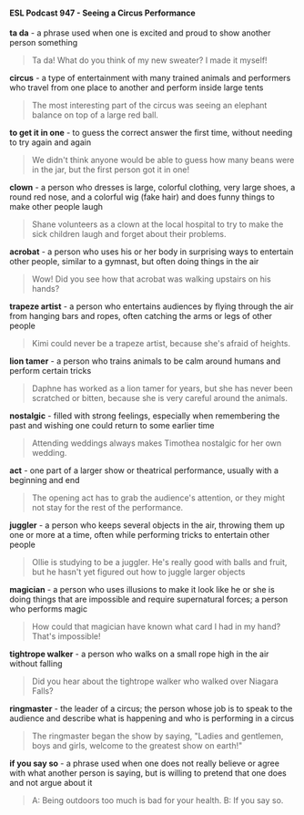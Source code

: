 #### ESL Podcast 947 - Seeing a Circus Performance

**ta da** - a phrase used when one is excited and proud to show another person
something

> Ta da! What do you think of my new sweater? I made it myself!

**circus** - a type of entertainment with many trained animals and performers who
travel from one place to another and perform inside large tents

> The most interesting part of the circus was seeing an elephant balance on top
of a large red ball.

**to get it in one** - to guess the correct answer the first time, without needing to
try again and again

> We didn't think anyone would be able to guess how many beans were in the jar,
but the first person got it in one!

**clown** - a person who dresses is large, colorful clothing, very large shoes, a
round red nose, and a colorful wig (fake hair) and does funny things to make
other people laugh

> Shane volunteers as a clown at the local hospital to try to make the sick
children laugh and forget about their problems.

**acrobat** - a person who uses his or her body in surprising ways to entertain
other people, similar to a gymnast, but often doing things in the air

> Wow! Did you see how that acrobat was walking upstairs on his hands?

**trapeze artist** - a person who entertains audiences by flying through the air from
hanging bars and ropes, often catching the arms or legs of other people

> Kimi could never be a trapeze artist, because she's afraid of heights.

**lion tamer** - a person who trains animals to be calm around humans and
perform certain tricks

> Daphne has worked as a lion tamer for years, but she has never been
scratched or bitten, because she is very careful around the animals.

**nostalgic** - filled with strong feelings, especially when remembering the past and
wishing one could return to some earlier time

> Attending weddings always makes Timothea nostalgic for her own wedding.

**act** - one part of a larger show or theatrical performance, usually with a
beginning and end

> The opening act has to grab the audience's attention, or they might not stay for
the rest of the performance.

**juggler** - a person who keeps several objects in the air, throwing them up one or
more at a time, often while performing tricks to entertain other people

> Ollie is studying to be a juggler. He's really good with balls and fruit, but he
hasn't yet figured out how to juggle larger objects

**magician** - a person who uses illusions to make it look like he or she is doing
things that are impossible and require supernatural forces; a person who
performs magic

> How could that magician have known what card I had in my hand? That's
impossible!

**tightrope walker** - a person who walks on a small rope high in the air without
falling

> Did you hear about the tightrope walker who walked over Niagara Falls?

**ringmaster** - the leader of a circus; the person whose job is to speak to the
audience and describe what is happening and who is performing in a circus

> The ringmaster began the show by saying, "Ladies and gentlemen, boys and
girls, welcome to the greatest show on earth!"

**if you say so** - a phrase used when one does not really believe or agree with
what another person is saying, but is willing to pretend that one does and not
argue about it

> A: Being outdoors too much is bad for your health.
B: If you say so.

